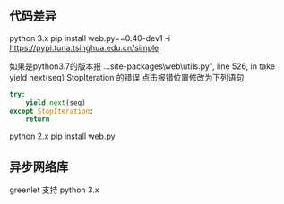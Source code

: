 ## 代码差异

python 3.x
pip install web.py==0.40-dev1 -i <https://pypi.tuna.tsinghua.edu.cn/simple>

如果是python3.7的版本报
...site-packages\web\utils.py", line 526, in take
 yield next(seq)
StopIteration 的错误
点击报错位置修改为下列语句

```python
try:
    yield next(seq)
except StopIteration:
    return
```

python 2.x
pip install web.py

## 异步网络库

greenlet 支持 python 3.x

